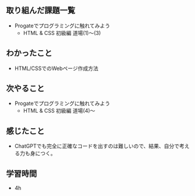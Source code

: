 ## 取り組んだ課題一覧
- Progateでプログラミングに触れてみよう
     -  HTML & CSS 初級編 道場(1)〜(3)

## わかったこと
-  HTML/CSSでのWebページ作成方法

## 次やること
-  Progateでプログラミングに触れてみよう
     -  HTML & CSS 初級編 道場(4)〜

## 感じたこと
-  ChatGPTでも完全に正確なコードを出すのは難しいので、結果、自分で考える力も身につく。

## 学習時間
- 4h